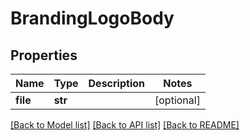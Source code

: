 # BrandingLogoBody

## Properties
Name | Type | Description | Notes
------------ | ------------- | ------------- | -------------
**file** | **str** |  | [optional] 

[[Back to Model list]](../README.md#documentation-for-models) [[Back to API list]](../README.md#documentation-for-api-endpoints) [[Back to README]](../README.md)

